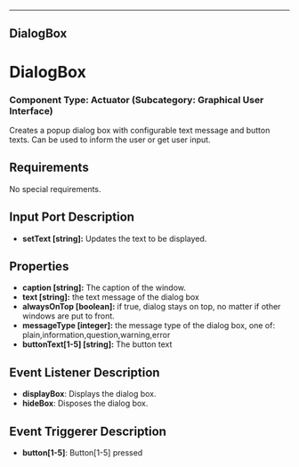   
---
DialogBox
---

# DialogBox

### Component Type: Actuator (Subcategory: Graphical User Interface)

Creates a popup dialog box with configurable text message and button texts. Can be used to inform the user or get user input.

## Requirements

No special requirements.

## Input Port Description

*   **setText \[string\]:** Updates the text to be displayed.

## Properties

*   **caption \[string\]:** The caption of the window.
*   **text \[string\]:** the text message of the dialog box
*   **alwaysOnTop \[boolean\]:** if true, dialog stays on top, no matter if other windows are put to front.
*   **messageType \[integer\]:** the message type of the dialog box, one of: plain,information,question,warning,error
*   **buttonText\[1-5\] \[string\]:** The button text

## Event Listener Description

*   **displayBox**: Displays the dialog box.
*   **hideBox**: Disposes the dialog box.

## Event Triggerer Description

*   **button\[1-5\]**: Button\[1-5\] pressed